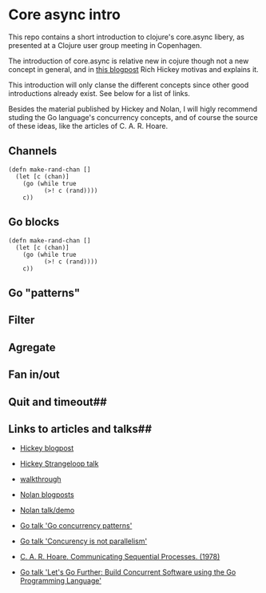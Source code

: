 # Core async intro #

This repo contains a short introduction to clojure's core.async libery, as presented at a Clojure user group meeting in Copenhagen.

The introduction of core.async is relative new in cojure though not a new concept in general, and in
 [this blogpost](http://clojure.com/blog/2013/06/28/clojure-core-async-channels.html) Rich Hickey motivas and explains it.

This introduction will only clanse the different concepts since other good introductions already exist. See below for a list of links.

Besides the material published by Hickey and Nolan, I will higly recommend studing the Go language's concurrency concepts, and of course the source of these ideas, like the articles of C. A. R. Hoare.


## Channels ##


    (defn make-rand-chan []
      (let [c (chan)]
        (go (while true
              (>! c (rand))))
        c))


## Go blocks ##


    (defn make-rand-chan []
      (let [c (chan)]
        (go (while true
              (>! c (rand))))
        c))


## Go "patterns" ##


## Filter ##


## Agregate ##


## Fan in/out ##


## Quit and timeout##


## Links to articles and talks##

* [Hickey blogpost](http://clojure.com/blog/2013/06/28/clojure-core-async-channels.html)

* [Hickey Strangeloop talk](http://www.infoq.com/presentations/clojure-core-async)

* [walkthrough](https://github.com/clojure/core.async/blob/master/examples/walkthrough.clj)

* [Nolan blogposts](http://swannodette.github.io/)

* [Nolan talk/demo](http://www.youtube.com/watch?v=AhxcGGeh5ho)

* [Go talk 'Go concurrency patterns'](http://www.youtube.com/watch?v=f6kdp27TYZs)

* [Go talk 'Concurency is not parallelism'](http://www.youtube.com/watch?v=cN_DpYBzKso)

* [C. A. R. Hoare. Communicating Sequential Processes. (1978)](http://www.cs.cmu.edu/~crary/819-f09/Hoare78.pdf)

* [Go talk 'Let's Go Further: Build Concurrent Software using the Go Programming Language'](http://www.youtube.com/watch?v=cN_DpYBzKso)
